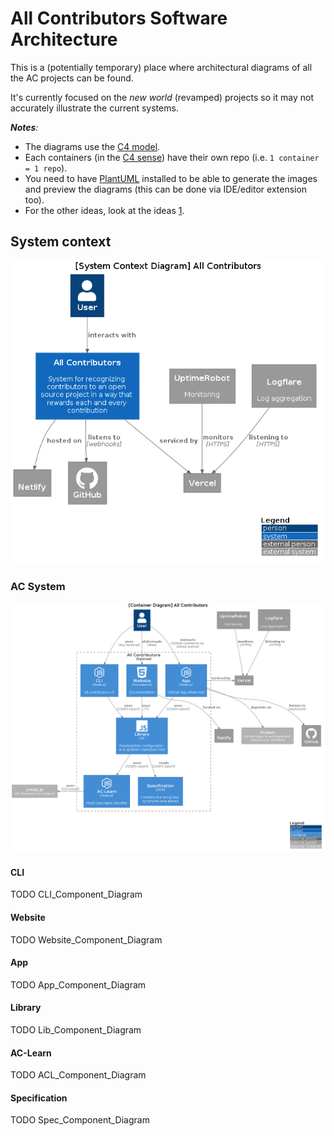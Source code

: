 # All Contributors Software Architecture

This is a (potentially temporary) place where architectural diagrams of all the AC projects can be found.

It's currently focused on the _new world_ (revamped) projects so it may not accurately illustrate the current systems.

<!-- ref: https://github.com/all-contributors/app/issues/329 -->

_**Notes**:_
-  The diagrams use the [C4 model](https://c4model.com/#CoreDiagrams).
-  Each containers (in the [C4 sense](https://c4model.com/#faq)) have their own repo (i.e. `1 container = 1 repo`).
- You need to have [PlantUML](https://plantuml.com/starting) installed to be able to generate the images and preview the diagrams (this can be done via IDE/editor extension too).
- For the other ideas, look at the ideas [1](./idea1).

## System context
![AC_System_Context_Diagram](out/sytem/AC_System_Context.png)

### AC System
![AC_Container_Diagram](./out/ac_container/AC_Container_Diagram.png)

#### CLI
TODO CLI_Component_Diagram

#### Website
TODO Website_Component_Diagram

#### App
TODO App_Component_Diagram
#### Library
TODO Lib_Component_Diagram

#### AC-Learn
TODO ACL_Component_Diagram

#### Specification
TODO Spec_Component_Diagram
